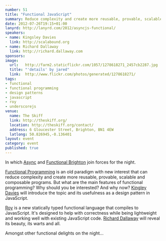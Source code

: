 ```yaml
---
number: 51
title: "Functional JavaScript"
summary: Reduce complexity and create more reusable, provable, scalable and composable programs.
date: 2012-07-26T19:15+01:00
lanyrd: http://lanyrd.com/2012/asyncjs-functional/
speakers:
- name: Kingsley Davies
  link: http://scalabound.org
- name: Richard Dallaway
  link: http://richard.dallaway.com
sponsors:
image:
  url:   http://farm2.staticflickr.com/1057/1278618271_2457cb2287.jpg
  title: "'details' by jared"
  link:  http://www.flickr.com/photos/generated/1278618271/
tags:
- functional
- functional programming
- design patterns
- javascript
- roy
- underscorejs
venue:
  name: The Skiff
  link: http://theskiff.org/
  location: http://theskiff.org/contact/
  address: 6 Gloucester Street, Brighton, BN1 4EW
  latlong: 50.826945,-0.136401
layout: event
category: event
published: true
---
```


In which [Async][#async] and [Functional Brighton][#fbtn] join forces for the night.

[Functional Programming][#fp] is an old paradigm with new interest that can reduce complexity and create more reusable, provable, scalable and composable programs. But what are the main features of functional programming? Why should you be interested? And why now?
[Kingley Davies][#kingsley] will introduce the topic and its usefulness as a design pattern in JavaScript.

[Roy][#roy] is a new statically typed functional language that compiles to JavasScript. It's designed to help with correctness while being lightweight and working well with existing JavaScript code.
[Richard Dallaway][#richard] will reveal its beauty, its warts and all.

Amongst other functional delights on the night...

[#async]: http://asyncjs.com
[#fbtn]: http://www.meetup.com/Functional-Brighton/
[#fp]: https://en.wikipedia.org/wiki/Functional_programming
[#roy]: http://roy.brianmckenna.org/
[#kingsley]: http://scalabound.org
[#richard]: http://richard.dallaway.com
